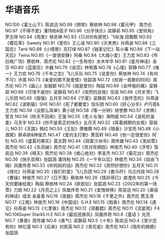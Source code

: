 # 华语音乐

NO.100《富士山下》陈奕迅
NO.99《倒带》蔡依林
NO.98《霍元甲》 周杰伦
NO.97《不得不爱》潘玮柏&弦子
NO.96《分手快乐》梁静茹
NO.95《爱转角》罗志祥
NO.94《雨爱》杨丞琳
NO.93《只对你有感觉》飞轮海 田馥甄
NO.92《樱花草》Sweety
NO.91《爱你》王心凌
NO.90《天黑黑》孙燕姿
NO.89《三国恋》Tank
NO.88《小情歌》苏打绿
NO.87《独家记忆》陈小春
NO.86《下一站天后》Twins
NO.85《一直很安静》阿桑
NO.84《大城小爱》王力宏
NO.83《布拉格广场》蔡依林、周杰伦
NO.82《一生有你》水木年华
NO.81《星月神话》金莎
NO.80《蓝莲花》许巍
NO.79《说谎》林宥嘉
NO.78《心墙》郭静
NO.77《唯一》王力宏
NO.76《千年之恋》飞儿乐队
NO.75《说爱你》蔡依林
NO.74《有何不可》许嵩
NO.73《亲爱的那不是爱情》张韶涵
NO.72《给我一首歌的时间》周杰伦
NO.71《画心》张靓颖
NO.70《就是爱你》陶喆
NO.69《会呼吸的痛》梁静茹
NO.68《可惜不是你》梁静茹
NO.67《突然的自我》伍佰
NO.66《月牙湾》飞儿乐团
NO.65《倔强》五月天
NO.64《宁夏》梁静茹
NO.63《我怀念的》孙燕姿
NO.62《波斯猫》SHE
NO.61《死了都要爱》信乐团
NO.60《好心分手》卢巧音&王力宏
NO.59《没那么简单》黄小琥
NO.58《等一分钟》徐誉滕
NO.57《求佛》誓言
NO.56《秋天不回来》王强
NO.55《老人与海》海明威
NO.54《该死的温柔》马天宇
NO.53《你不是真正的快乐》五月天
NO.52《挥着翅膀的女孩》容祖儿
NO.51《天路》韩红
NO.50《王妃》萧敬腾
NO.49《暗香》沙宝亮
NO.48《小酒窝》蔡卓妍&林俊杰
NO.47《爱的主打歌》萧亚轩
NO.46《他一定很爱你》阿杜
NO.45《盛夏的果实》莫文蔚
NO.44《寂寞沙洲冷》周传雄
NO.43《发如雪》周杰伦
NO.42《东风破》周杰伦
NO.41《背对背拥抱》林俊杰
NO.40《浮夸》陈奕迅
NO.39《晴天》周杰伦
NO.38《痴心绝对》李圣杰
NO.37《菊花台》周杰伦
NO.36《快乐崇拜》张韶涵  潘玮柏
NO.35《一千年以后》林俊杰
NO.34《自由飞翔》凤凰传奇
NO.33《听妈妈的话》周杰伦
NO.32《突然好想你》五月天
NO.31《绿光》孙燕姿
NO.30《我们的爱》飞儿乐团
NO.29《套马杆》乌兰托娅
NO.28《曹操》林俊杰
NO.27《日不落》蔡依林
NO.26《情非得已》庾澄庆
NO.25《今天你要嫁给我》陶喆 蔡依林
NO.24《欧若拉》张韶涵
NO.23《2002年的第一场雪》刀郎
NO.22《月亮之上》凤凰传奇
NO.21《爱情转移》陈奕迅
NO.20《美丽的神话》成龙 金喜善
NO.19《夜曲》周杰伦
NO.18《千里之外》周杰伦 费玉清
NO.17《江南》林俊杰
NO.16《中国话》S.H.E
NO.15《稻香》周杰伦
NO.14《遇见》孙燕姿
NO.13《七里香》周杰伦
NO.12《双截棍》周杰伦
NO.11《流星雨》F4
NO.10《Super Star》S.H.E
NO.9《最炫民族风》凤凰传奇
NO.8《童话 》光亮
NO.7《黄昏》周传雄
NO.6《勇气》梁静茹
NO.5《十年》陈奕迅
NO.4《至少还有你》林忆莲
NO.3《后来》刘若英
NO.2《青花瓷》周杰伦
NO.1《隐形的翅膀》张韶涵
